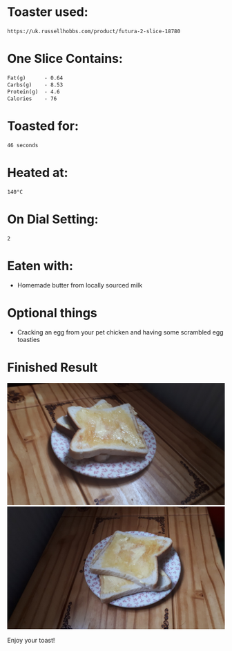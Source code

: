 # Toaster used:
	https://uk.russellhobbs.com/product/futura-2-slice-18780

# One Slice Contains:
	Fat(g)		- 0.64
	Carbs(g)	- 8.53
	Protein(g)	- 4.6
	Calories	- 76


# Toasted for:
	46 seconds
 
# Heated at: 
	140°C 
# On Dial Setting:
	2

# Eaten with:
- Homemade butter from locally sourced milk

# Optional things
- Cracking an egg from your pet chicken and having some scrambled egg toasties

# Finished Result

![toast1](toast1.jpg)
![toast2](toast2.jpg)


Enjoy your toast!
